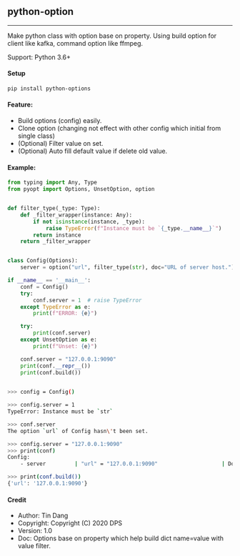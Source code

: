 ## python-option
----
Make python class with option base on property. Using build option for client like kafka, command option like ffmpeg.

Support: Python 3.6+

#### Setup
```bash
pip install python-options
```

#### Feature: 
- Build options (config) easily. 
- Clone option (changing not effect with other config which initial from single class)
- (Optional) Filter value on set.
- (Optional) Auto fill default value if delete old value.

#### Example:
```python    
from typing import Any, Type
from pyopt import Options, UnsetOption, option


def filter_type(_type: Type):
    def _filter_wrapper(instance: Any):
        if not isinstance(instance, _type):
            raise TypeError(f"Instance must be `{_type.__name__}`")
        return instance
    return _filter_wrapper


class Config(Options):
    server = option("url", filter_type(str), doc="URL of server host.")

if __name__ == '__main__':
    conf = Config()
    try:
        conf.server = 1  # raise TypeError
    except TypeError as e:
        print(f"ERROR: {e}")

    try:
        print(conf.server)
    except UnsetOption as e:
        print(f"Unset: {e}")

    conf.server = "127.0.0.1:9090"
    print(conf.__repr__())
    print(conf.build())
     
```   
```bash
>>> config = Config()

>>> config.server = 1
TypeError: Instance must be `str`

>>> conf.server
The option `url` of Config hasn\'t been set.

>>> config.server = "127.0.0.1:9090"
>>> print(conf)
Config:
    - server         | "url" = "127.0.0.1:9090"                    | Doc: URL of server host.

>>> print(conf.build())
{'url': '127.0.0.1:9090'}
```

#### Credit
- Author: Tin Dang  
- Copyright: Copyright (C) 2020 DPS  
- Version: 1.0
- Doc: Options base on property which help build dict name=value with value filter.
